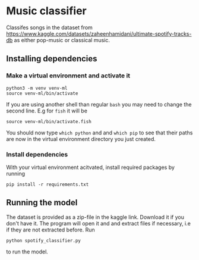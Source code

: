 # Music classifier
Classifes songs in the dataset from https://www.kaggle.com/datasets/zaheenhamidani/ultimate-spotify-tracks-db
as either pop-music or classical music.

## Installing dependencies

### Make a virtual environment and activate it

```
python3 -m venv venv-ml
source venv-ml/bin/activate
```

If you are using another shell than regular `bash` you may need to change the second line. E.g for `fish` it will be 

```
source venv-ml/bin/activate.fish
```

You should now type `which python` and and `which pip` to see that their paths are now in the virtual environment directory you just created.

### Install dependencies

With your virtual environment acitvated, install required packages by running

```
pip install -r requirements.txt
```


## Running the model

The dataset is provided as a zip-file in the kaggle link. Download it if you don't have it. 
The program will open it and and extract files if necessary, i.e if they are not extracted before.
Run 

```
python spotify_classifier.py
``` 
to run the model.
